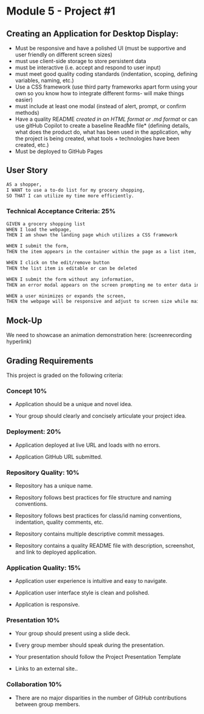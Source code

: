 # Module 5 - Project #1

## Creating an Application for Desktop Display:

- Must be responsive and have a polished UI (must be supportive and user friendly on different screen sizes)
- must use client-side storage to store persistent data
- must be interactive (i.e. accept and respond to user input)
- must meet good quality coding standards (indentation, scoping, defining variables, naming, etc.)
- Use a CSS framework (use third party frameworks apart form using your own so you know how to integrate different forms- will make things easier)
- must include at least one modal (instead of alert, prompt, or confirm methods)
- Have a quality README _created in an HTML format or .md format_ or can use gitHub Copilot to create a baseline ReadMe file\* (defining details, what does the product do, what has been used in the application, why the project is being created, what tools + technologies have been created, etc.)
- Must be deployed to GitHub Pages

## User Story

```md
AS a shopper,
I WANT to use a to-do list for my grocery shopping,
SO THAT I can utilize my time more efficiently.
```

### Technical Acceptance Criteria: 25%

```md
GIVEN a grocery shopping list
WHEN I load the webpage,
THEN I am shown the landing page which utilizes a CSS framework

WHEN I submit the form,
THEN the item appears in the container within the page as a list item, and is stored in localStorage.

WHEN I click on the edit/remove button
THEN the list item is editable or can be deleted

WHEN I submit the form without any information,
THEN an error modal appears on the screen prompting me to enter data in the form (Look into the CSS framework's documentation for more information!)

WHEN a user minimizes or expands the screen,
THEN the webpage will be responsive and adjust to screen size while maintaining a clean UI
```

## Mock-Up

We need to showcase an animation demonstration here: (screenrecording hyperlink)

## Grading Requirements

This project is graded on the following criteria:

### Concept 10%

- Application should be a unique and novel idea.

- Your group should clearly and concisely articulate your project idea.

### Deployment: 20%

- Application deployed at live URL and loads with no errors.

- Application GitHub URL submitted.

### Repository Quality: 10%

- Repository has a unique name.

- Repository follows best practices for file structure and naming conventions.

- Repository follows best practices for class/id naming conventions, indentation, quality comments, etc.

- Repository contains multiple descriptive commit messages.

- Repository contains a quality README file with description, screenshot, and link to deployed application.

### Application Quality: 15%

- Application user experience is intuitive and easy to navigate.

- Application user interface style is clean and polished.

- Application is responsive.

### Presentation 10%

- Your group should present using a slide deck.

- Every group member should speak during the presentation.

- Your presentation should follow the Project Presentation Template

- Links to an external site..

### Collaboration 10%

- There are no major disparities in the number of GitHub contributions between group members.
